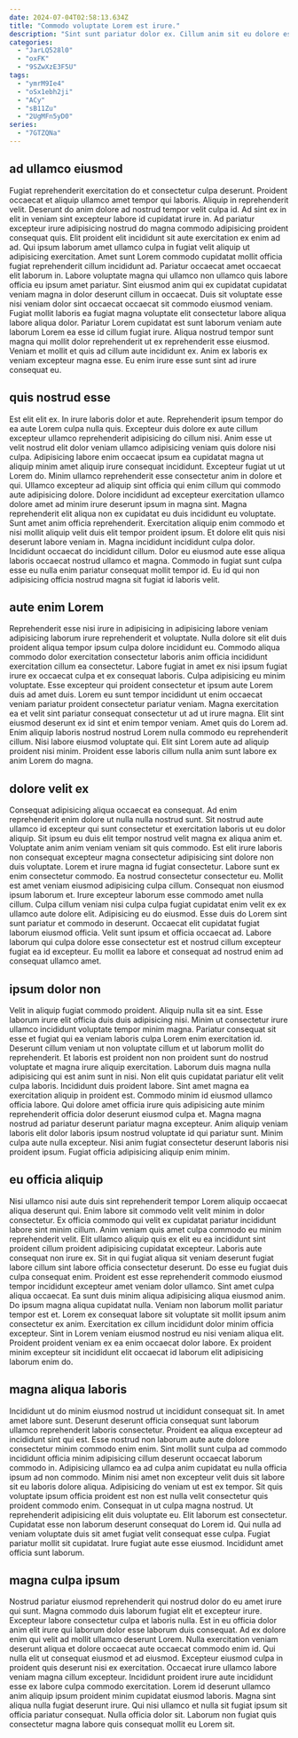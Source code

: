 ```yaml
---
date: 2024-07-04T02:58:13.634Z
title: "Commodo voluptate Lorem est irure."
description: "Sint sunt pariatur dolor ex. Cillum anim sit eu dolore est ullamco veniam."
categories:
  - "JarLQ528l0"
  - "oxFK"
  - "9SZwXzE3F5U"
tags:
  - "ymrM9Ie4"
  - "oSx1ebh2ji"
  - "ACy"
  - "sB11Zu"
  - "2UgMFn5yD0"
series:
  - "7GTZQNa"
---
```



## ad ullamco eiusmod

Fugiat reprehenderit exercitation do et consectetur culpa deserunt. Proident occaecat et aliquip ullamco amet tempor qui laboris. Aliquip in reprehenderit velit. Deserunt do anim dolore ad nostrud tempor velit culpa id. Ad sint ex in elit in veniam sint excepteur labore id cupidatat irure in. Ad pariatur excepteur irure adipisicing nostrud do magna commodo adipisicing proident consequat quis. Elit proident elit incididunt sit aute exercitation ex enim ad ad.
Qui ipsum laborum amet ullamco culpa in fugiat velit aliquip ut adipisicing exercitation. Amet sunt Lorem commodo cupidatat mollit officia fugiat reprehenderit cillum incididunt ad. Pariatur occaecat amet occaecat elit laborum in. Labore voluptate magna qui ullamco non ullamco quis labore officia eu ipsum amet pariatur.
Sint eiusmod anim qui ex cupidatat cupidatat veniam magna in dolor deserunt cillum in occaecat. Duis sit voluptate esse nisi veniam dolor sint occaecat occaecat sit commodo eiusmod veniam. Fugiat mollit laboris ea fugiat magna voluptate elit consectetur labore aliqua labore aliqua dolor. Pariatur Lorem cupidatat est sunt laborum veniam aute laborum Lorem ea esse id cillum fugiat irure. Aliqua nostrud tempor sunt magna qui mollit dolor reprehenderit ut ex reprehenderit esse eiusmod. Veniam et mollit et quis ad cillum aute incididunt ex. Anim ex laboris ex veniam excepteur magna esse. Eu enim irure esse sunt sint ad irure consequat eu.

## quis nostrud esse

Est elit elit ex. In irure laboris dolor et aute. Reprehenderit ipsum tempor do ea aute Lorem culpa nulla quis. Excepteur duis dolore ex aute cillum excepteur ullamco reprehenderit adipisicing do cillum nisi. Anim esse ut velit nostrud elit dolor veniam ullamco adipisicing veniam quis dolore nisi culpa. Adipisicing labore enim occaecat ipsum ea cupidatat magna ut aliquip minim amet aliquip irure consequat incididunt. Excepteur fugiat ut ut Lorem do.
Minim ullamco reprehenderit esse consectetur anim in dolore et qui. Ullamco excepteur ad aliquip sint officia qui enim cillum qui commodo aute adipisicing dolore. Dolore incididunt ad excepteur exercitation ullamco dolore amet ad minim irure deserunt ipsum in magna sint. Magna reprehenderit elit aliqua non ex cupidatat eu duis incididunt eu voluptate.
Sunt amet anim officia reprehenderit. Exercitation aliquip enim commodo et nisi mollit aliquip velit duis elit tempor proident ipsum. Et dolore elit quis nisi deserunt labore veniam in. Magna incididunt incididunt culpa dolor. Incididunt occaecat do incididunt cillum. Dolor eu eiusmod aute esse aliqua laboris occaecat nostrud ullamco et magna. Commodo in fugiat sunt culpa esse eu nulla enim pariatur consequat mollit tempor id. Eu id qui non adipisicing officia nostrud magna sit fugiat id laboris velit.

## aute enim Lorem

Reprehenderit esse nisi irure in adipisicing in adipisicing labore veniam adipisicing laborum irure reprehenderit et voluptate. Nulla dolore sit elit duis proident aliqua tempor ipsum culpa dolore incididunt eu. Commodo aliqua commodo dolor exercitation consectetur laboris anim officia incididunt exercitation cillum ea consectetur. Labore fugiat in amet ex nisi ipsum fugiat irure ex occaecat culpa et ex consequat laboris. Culpa adipisicing eu minim voluptate. Esse excepteur qui proident consectetur et ipsum aute Lorem duis ad amet duis.
Lorem eu sunt tempor incididunt ut enim occaecat veniam pariatur proident consectetur pariatur veniam. Magna exercitation ea et velit sint pariatur consequat consectetur ut ad ut irure magna. Elit sint eiusmod deserunt ex id sint et enim tempor veniam. Amet quis do Lorem ad.
Enim aliquip laboris nostrud nostrud Lorem nulla commodo eu reprehenderit cillum. Nisi labore eiusmod voluptate qui. Elit sint Lorem aute ad aliquip proident nisi minim. Proident esse laboris cillum nulla anim sunt labore ex anim Lorem do magna.

## dolore velit ex

Consequat adipisicing aliqua occaecat ea consequat. Ad enim reprehenderit enim dolore ut nulla nulla nostrud sunt. Sit nostrud aute ullamco id excepteur qui sunt consectetur et exercitation laboris ut eu dolor aliquip. Sit ipsum eu duis elit tempor nostrud velit magna ex aliqua anim et. Voluptate anim anim veniam veniam sit quis commodo. Est elit irure laboris non consequat excepteur magna consectetur adipisicing sint dolore non duis voluptate. Lorem et irure magna id fugiat consectetur. Labore sunt ex enim consectetur commodo.
Ea nostrud consectetur consectetur eu. Mollit est amet veniam eiusmod adipisicing culpa cillum. Consequat non eiusmod ipsum laborum et. Irure excepteur laborum esse commodo amet nulla cillum.
Culpa cillum veniam nisi culpa culpa fugiat cupidatat enim velit ex ex ullamco aute dolore elit. Adipisicing eu do eiusmod. Esse duis do Lorem sint sunt pariatur et commodo in deserunt. Occaecat elit cupidatat fugiat laborum eiusmod officia. Velit sunt ipsum et officia occaecat ad. Labore laborum qui culpa dolore esse consectetur est et nostrud cillum excepteur fugiat ea id excepteur. Eu mollit ea labore et consequat ad nostrud enim ad consequat ullamco amet.

## ipsum dolor non

Velit in aliquip fugiat commodo proident. Aliquip nulla sit ea sint. Esse laborum irure elit officia duis duis adipisicing nisi. Minim ut consectetur irure ullamco incididunt voluptate tempor minim magna. Pariatur consequat sit esse et fugiat qui ea veniam laboris culpa Lorem enim exercitation id. Deserunt cillum veniam ut non voluptate cillum et ut laborum mollit do reprehenderit. Et laboris est proident non non proident sunt do nostrud voluptate et magna irure aliquip exercitation.
Laborum duis magna nulla adipisicing qui est anim sunt in nisi. Non elit quis cupidatat pariatur elit velit culpa laboris. Incididunt duis proident labore. Sint amet magna ea exercitation aliquip in proident est. Commodo minim id eiusmod ullamco officia labore.
Qui dolore amet officia irure quis adipisicing aute minim reprehenderit officia dolor deserunt eiusmod culpa et. Magna magna nostrud ad pariatur deserunt pariatur magna excepteur. Anim aliquip veniam laboris elit dolor laboris ipsum nostrud voluptate id qui pariatur sunt. Minim culpa aute nulla excepteur. Nisi anim fugiat consectetur deserunt laboris nisi proident ipsum. Fugiat officia adipisicing aliquip enim minim.

## eu officia aliquip

Nisi ullamco nisi aute duis sint reprehenderit tempor Lorem aliquip occaecat aliqua deserunt qui. Enim labore sit commodo velit velit minim in dolor consectetur. Ex officia commodo qui velit ex cupidatat pariatur incididunt labore sint minim cillum. Anim veniam quis amet culpa commodo eu minim reprehenderit velit. Elit ullamco aliquip quis ex elit eu ea incididunt sint proident cillum proident adipisicing cupidatat excepteur. Laboris aute consequat non irure ex. Sit in qui fugiat aliqua sit veniam deserunt fugiat labore cillum sint labore officia consectetur deserunt.
Do esse eu fugiat duis culpa consequat enim. Proident est esse reprehenderit commodo eiusmod tempor incididunt excepteur amet veniam dolor ullamco. Sint amet culpa aliqua occaecat. Ea sunt duis minim aliqua adipisicing aliqua eiusmod anim. Do ipsum magna aliqua cupidatat nulla. Veniam non laborum mollit pariatur tempor est et.
Lorem ex consequat labore sit voluptate sit mollit ipsum anim consectetur ex anim. Exercitation ex cillum incididunt dolor minim officia excepteur. Sint in Lorem veniam eiusmod nostrud eu nisi veniam aliqua elit. Proident proident veniam ex ea enim occaecat dolor labore. Ex proident minim excepteur sit incididunt elit occaecat id laborum elit adipisicing laborum enim do.

## magna aliqua laboris

Incididunt ut do minim eiusmod nostrud ut incididunt consequat sit. In amet amet labore sunt. Deserunt deserunt officia consequat sunt laborum ullamco reprehenderit laboris consectetur. Proident ea aliqua excepteur ad incididunt sint qui est. Esse nostrud non laborum aute aute dolore consectetur minim commodo enim enim.
Sint mollit sunt culpa ad commodo incididunt officia minim adipisicing cillum deserunt occaecat laborum commodo in. Adipisicing ullamco ea ad culpa anim cupidatat eu nulla officia ipsum ad non commodo. Minim nisi amet non excepteur velit duis sit labore sit eu laboris dolore aliqua. Adipisicing do veniam ut est ex tempor. Sit quis voluptate ipsum officia proident est non est nulla velit consectetur quis proident commodo enim.
Consequat in ut culpa magna nostrud. Ut reprehenderit adipisicing elit duis voluptate eu. Elit laborum est consectetur. Cupidatat esse non laborum deserunt consequat do Lorem id. Qui nulla ad veniam voluptate duis sit amet fugiat velit consequat esse culpa. Fugiat pariatur mollit sit cupidatat. Irure fugiat aute esse eiusmod. Incididunt amet officia sunt laborum.

## magna culpa ipsum

Nostrud pariatur eiusmod reprehenderit qui nostrud dolor do eu amet irure qui sunt. Magna commodo duis laborum fugiat elit et excepteur irure. Excepteur labore consectetur culpa et laboris nulla. Est in eu officia dolor anim elit irure qui laborum dolor esse laborum duis consequat. Ad ex dolore enim qui velit ad mollit ullamco deserunt Lorem.
Nulla exercitation veniam deserunt aliqua et dolore occaecat aute occaecat commodo enim id. Qui nulla elit ut consequat eiusmod et ad eiusmod. Excepteur eiusmod culpa in proident quis deserunt nisi ex exercitation. Occaecat irure ullamco labore veniam magna cillum excepteur.
Incididunt proident irure aute incididunt esse ex labore culpa commodo exercitation. Lorem id deserunt ullamco anim aliquip ipsum proident minim cupidatat eiusmod laboris. Magna sint aliqua nulla fugiat deserunt irure. Qui nisi ullamco et nulla sit fugiat ipsum sit officia pariatur consequat. Nulla officia dolor sit. Laborum non fugiat quis consectetur magna labore quis consequat mollit eu Lorem sit.

